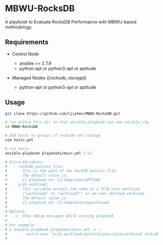 # MBWU-RocksDB

A playbook to Evaluate RocksDB Performance with MBWU-based methodology.


## Requirements

- Control Node
  - ansible >= 2.7.9
  - python-apt or python3-apt or aptitude

- Managed Nodes ([rocksdb, storage])
  - python-apt or python3-apt or aptitude


## Usage

```bash
git clone https://github.com/ljishen/MBWU-RocksDB.git

# run within this dir so that ansible-playbook can see ansible.cfg
cd MBWU-RocksDB

# Add hosts to groups of rocksdb and storage
vim hosts.yml

# run tests
ansible-playbook playbooks/main.yml [-v]

# Extra Variables:
#   - rocksdb_options_file:
#       This is the path of the RockDB options file.
#       The default value is:
#       {{ playbook_dir }}/templates/OPTIONS
#   - ycsb_workload:
#       This variable accepts the name of a YCSB core workload
#       ("workloada" to "workloadf") or an user-defined workload.
#       The default value is:
#       {{ playbook_dir }}/templates/myworkloada
#
# Options:
#   -v  Show debug messages while running playbook
#
# For example:
# $ ansible-playbook playbooks/main.yml -v \
#       --extra-vars "ycsb_workload=/path/to/your/ycsb/workload rocksdb_options_file=/path/to/your/optionsfile"
#
```
